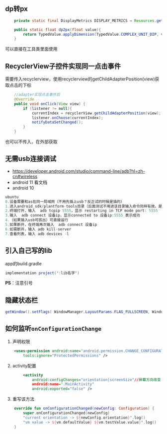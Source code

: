 ## dp转px
```java
    private static final DisplayMetrics DISPLAY_METRICS = Resources.getSystem().getDisplayMetrics();

    public static float dp2px(float value){
        return TypedValue.applyDimension(TypedValue.COMPLEX_UNIT_DIP, value, DISPLAY_METRICS);
    }
```
可以直接在工具类里面使用

## RecyclerView子控件实现同一点击事件

需要传入recyclerview，使用recyclerview的getChildAdapterPosition(view)获取点击的下标
```java
    //adapter实现点击事件后
    @Override
    public void onClick(View view) {
        if (listener != null){
            currentIndex = recyclerView.getChildAdapterPosition(view);
            listener.onChoose(currentIndex);
            notifyDataSetChanged();
        }
    }
```
也可以不传入，在外部获取
## 无需usb连接调试
- https://developer.android.com/studio/command-line/adb?hl=zh-cn#wireless
- android 11 看文档
- android 10
```java
ubuntu
0.设备需要和as在同一局域网（不用先插上usb？反正试的时候是插的）
1.进入android_sdk/plantform-tools目录（后面测试不用进该目录输入命令同样有效。是配置过了？母鸡）
2.终端打开，输入  adb tcpip 5555，显示 restarting in TCP mode port: 5555
3.输入  adb connect 设备ip，显示connected to 设备ip:5555 表示成功
4.（如果插入usb可拔出）可直接运行
5.如果断开，在终端再次输入  adb connect 设备ip
6.如需断开，输入 adb kill-server
7.查看列表，输入 adb devices -l
```
## 引入自己写的lib
app的build.gradle
```java
implementation project(':lib名字')
```
**PS**：注意引号

## 隐藏状态栏
```java
getWindow().setFlags( WindowManager.LayoutParams.FLAG_FULLSCREEN, WindowManager.LayoutParams.FLAG_FULLSCREEN);
```

## 如何监听`onConfigurationChange`
1. 声明权限
```xml
    <uses-permission android:name="android.permission.CHANGE_CONFIGURATION"
        tools:ignore="ProtectedPermissions" />
```
2. activity配置
```xml
        <activity
            android:configChanges="orientation|screenSize"//屏幕方向改变
            android:name=".MainActivity"
            android:exported="false" />
```
3. 重写该方法
```kotlin
    override fun onConfigurationChanged(newConfig: Configuration) {
        super.onConfigurationChanged(newConfig)
        "current orientation -> ${newConfig.orientation}".log()
        "vm value -> ${vm.defaultValue} ${vm.testValue.value}".log()
    }
```
